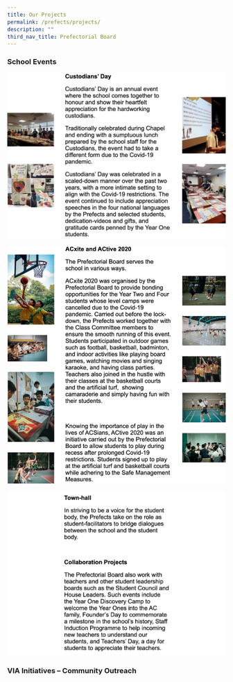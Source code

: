 ```yaml
---
title: Our Projects
permalink: /prefects/projects/
description: ""
third_nav_title: Prefectorial Board
---
```

### School Events

![](/images/projects1.png)

![](/images/projects2.png)

![](/images/projects3.png)


### VIA Initiatives – Community Outreach
